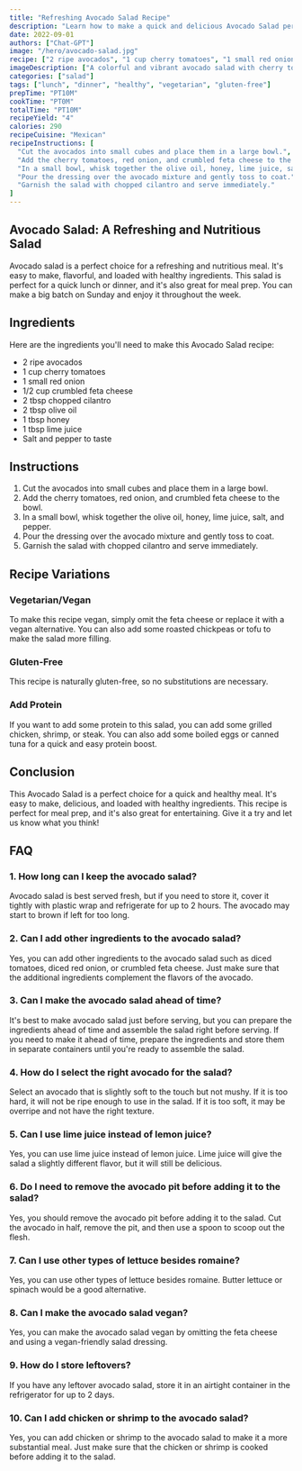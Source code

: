 ```yaml
---
title: "Refreshing Avocado Salad Recipe"
description: "Learn how to make a quick and delicious Avocado Salad perfect for a refreshing lunch or dinner. This salad is easy to make and is loaded with healthy ingredients that will leave you feeling satisfied and energized!"
date: 2022-09-01
authors: ["Chat-GPT"]
image: "/hero/avocado-salad.jpg"
recipe: ["2 ripe avocados", "1 cup cherry tomatoes", "1 small red onion", "1/2 cup crumbled feta cheese", "2 tbsp chopped cilantro", "2 tbsp olive oil", "1 tbsp honey", "1 tbsp lime juice", "Salt and pepper to taste"]
imageDescription: ["A colorful and vibrant avocado salad with cherry tomatoes, red onion, and crumbled feta cheese."]
categories: ["salad"]
tags: ["lunch", "dinner", "healthy", "vegetarian", "gluten-free"]
prepTime: "PT10M"
cookTime: "PT0M"
totalTime: "PT10M"
recipeYield: "4"
calories: 290
recipeCuisine: "Mexican"
recipeInstructions: [
  "Cut the avocados into small cubes and place them in a large bowl.",
  "Add the cherry tomatoes, red onion, and crumbled feta cheese to the bowl.",
  "In a small bowl, whisk together the olive oil, honey, lime juice, salt, and pepper.",
  "Pour the dressing over the avocado mixture and gently toss to coat.",
  "Garnish the salad with chopped cilantro and serve immediately."
]
---
```


## Avocado Salad: A Refreshing and Nutritious Salad

Avocado salad is a perfect choice for a refreshing and nutritious meal. It's easy to make, flavorful, and loaded with healthy ingredients. This salad is perfect for a quick lunch or dinner, and it's also great for meal prep. You can make a big batch on Sunday and enjoy it throughout the week. 

## Ingredients

Here are the ingredients you'll need to make this Avocado Salad recipe:

- 2 ripe avocados
- 1 cup cherry tomatoes
- 1 small red onion
- 1/2 cup crumbled feta cheese
- 2 tbsp chopped cilantro
- 2 tbsp olive oil
- 1 tbsp honey
- 1 tbsp lime juice
- Salt and pepper to taste

## Instructions

1. Cut the avocados into small cubes and place them in a large bowl.
2. Add the cherry tomatoes, red onion, and crumbled feta cheese to the bowl.
3. In a small bowl, whisk together the olive oil, honey, lime juice, salt, and pepper.
4. Pour the dressing over the avocado mixture and gently toss to coat.
5. Garnish the salad with chopped cilantro and serve immediately.

## Recipe Variations

### Vegetarian/Vegan

To make this recipe vegan, simply omit the feta cheese or replace it with a vegan alternative. You can also add some roasted chickpeas or tofu to make the salad more filling.

### Gluten-Free

This recipe is naturally gluten-free, so no substitutions are necessary.

### Add Protein

If you want to add some protein to this salad, you can add some grilled chicken, shrimp, or steak. You can also add some boiled eggs or canned tuna for a quick and easy protein boost.

## Conclusion

This Avocado Salad is a perfect choice for a quick and healthy meal. It's easy to make, delicious, and loaded with healthy ingredients. This recipe is perfect for meal prep, and it's also great for entertaining. Give it a try and let us know what you think!

## FAQ

### 1. How long can I keep the avocado salad?

Avocado salad is best served fresh, but if you need to store it, cover it tightly with plastic wrap and refrigerate for up to 2 hours. The avocado may start to brown if left for too long.

### 2. Can I add other ingredients to the avocado salad?

Yes, you can add other ingredients to the avocado salad such as diced tomatoes, diced red onion, or crumbled feta cheese. Just make sure that the additional ingredients complement the flavors of the avocado.

### 3. Can I make the avocado salad ahead of time?

It's best to make avocado salad just before serving, but you can prepare the ingredients ahead of time and assemble the salad right before serving. If you need to make it ahead of time, prepare the ingredients and store them in separate containers until you're ready to assemble the salad.

### 4. How do I select the right avocado for the salad?

Select an avocado that is slightly soft to the touch but not mushy. If it is too hard, it will not be ripe enough to use in the salad. If it is too soft, it may be overripe and not have the right texture.

### 5. Can I use lime juice instead of lemon juice?

Yes, you can use lime juice instead of lemon juice. Lime juice will give the salad a slightly different flavor, but it will still be delicious.

### 6. Do I need to remove the avocado pit before adding it to the salad?

Yes, you should remove the avocado pit before adding it to the salad. Cut the avocado in half, remove the pit, and then use a spoon to scoop out the flesh.

### 7. Can I use other types of lettuce besides romaine?

Yes, you can use other types of lettuce besides romaine. Butter lettuce or spinach would be a good alternative.

### 8. Can I make the avocado salad vegan?

Yes, you can make the avocado salad vegan by omitting the feta cheese and using a vegan-friendly salad dressing.

### 9. How do I store leftovers?

If you have any leftover avocado salad, store it in an airtight container in the refrigerator for up to 2 days. 

### 10. Can I add chicken or shrimp to the avocado salad?

Yes, you can add chicken or shrimp to the avocado salad to make it a more substantial meal. Just make sure that the chicken or shrimp is cooked before adding it to the salad.